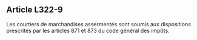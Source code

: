 Article L322-9
----
Les courtiers de marchandises assermentés sont soumis aux dispositions
prescrites par les articles 871 et 873 du code général des impôts.
